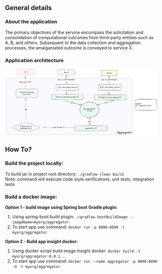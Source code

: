 ## General details
### About the application
The primary objectives of the service encompass the solicitation and consolidation of computational outcomes from third-party entities such as A, B, and others. Subsequent to the data collection and aggregation processes, the amalgamated outcome is conveyed to service X.

### Application architecture
![architecture.png](images/architecture.png)

## How To?
### Build the project locally:
To build jar in project root directory:
`./gradlew clean build`.   
Note: command will execute code style verifications, unit tests, integration tests

### Build a docker image:
**Option 1 - build image using Spring boot Gradle plugin:**
1. Using spring-boot build plugin: `./gradlew bootBuildImage --imageName=myorg/aggregator`.
2. To start app use command: `docker run -p 8090:8090 -t myorg/aggregator`.

**Option 2 - Build app insight docker:**
1. Using docker script build image insight docker: `docker build -t myorg/aggregator:0.0.1 .`.
2. To start app use command: `docker run --name aggregator -p 8090:8090 -d -t myorg/aggregator`.
